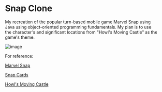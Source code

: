 # Snap Clone
My recreation of the popular turn-based mobile game Marvel Snap using Java using object-oriented programming fundamentals. My plan is to use the character's and significant locations from "Howl's Moving Castle" as the game's theme.

![image](https://user-images.githubusercontent.com/42755274/222952014-d8ec39a5-aa10-49a6-874a-3a5bfba0db7a.png)

For reference: 

[Marvel Snap](https://www.marvelsnap.com/)

[Snap Cards](https://snap.fan/)

[Howl's Moving Castle](https://en.wikipedia.org/wiki/Howl%27s_Moving_Castle_(film))
